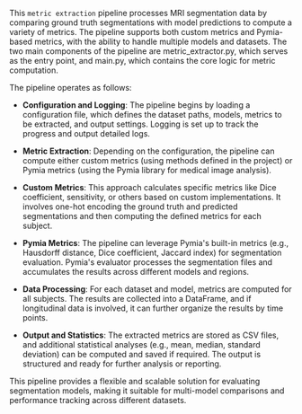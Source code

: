 [//]: # (::: src.metrics.main)


This `metric extraction` pipeline processes MRI segmentation data by comparing ground truth segmentations with model 
predictions to compute a variety of metrics. The pipeline supports both custom metrics and Pymia-based metrics, with 
the ability to handle multiple models and datasets. The two main components of the pipeline are metric_extractor.py, 
which serves as the entry point, and main.py, which contains the core logic for metric computation.

The pipeline operates as follows:

- **Configuration and Logging**: The pipeline begins by loading a configuration file, which defines the dataset paths, 
models, metrics to be extracted, and output settings. Logging is set up to track the progress and output detailed logs.

- **Metric Extraction**: Depending on the configuration, the pipeline can compute either custom metrics (using methods 
defined in the project) or Pymia metrics (using the Pymia library for medical image analysis). 
  
- **Custom Metrics**: This approach calculates specific metrics like Dice coefficient, sensitivity, or others based on 
custom implementations. It involves one-hot encoding the ground truth and predicted segmentations and then computing 
the defined metrics for each subject.
  
- **Pymia Metrics**: The pipeline can leverage Pymia's built-in metrics (e.g., Hausdorff distance, Dice coefficient, 
Jaccard index) for segmentation evaluation. Pymia's evaluator processes the segmentation files and accumulates the 
results across different models and regions.

- **Data Processing**: For each dataset and model, metrics are computed for all subjects. The results are collected 
into a DataFrame, and if longitudinal data is involved, it can further organize the results by time points.

- **Output and Statistics**: The extracted metrics are stored as CSV files, and additional statistical analyses (e.g., 
mean, median, standard deviation) can be computed and saved if required. The output is structured and ready for 
further analysis or reporting.

This pipeline provides a flexible and scalable solution for evaluating segmentation models, making it suitable for 
multi-model comparisons and performance tracking across different datasets.


